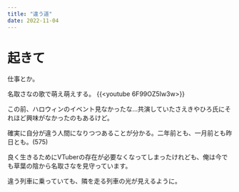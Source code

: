 ```yaml
---
title: "違う道"
date: 2022-11-04
---
```


# 起きて
仕事とか。

名取さなの歌で萌え萌えする。
{{<youtube 6F99OZ5Iw3w>}}

この前、ハロウィンのイベント見なかったな...共演していたさえきやひろ氏にそれほど興味がなかったのもあるけど。

確実に自分が違う人間になりつつあることが分かる。二年前とも、一月前とも昨日とも。(575)

良く生きるためにVTuberの存在が必要なくなってしまったけれども、俺は今でも草葉の陰から名取さなを見守っています。

違う列車に乗っていても、隣を走る列車の光が見えるように。